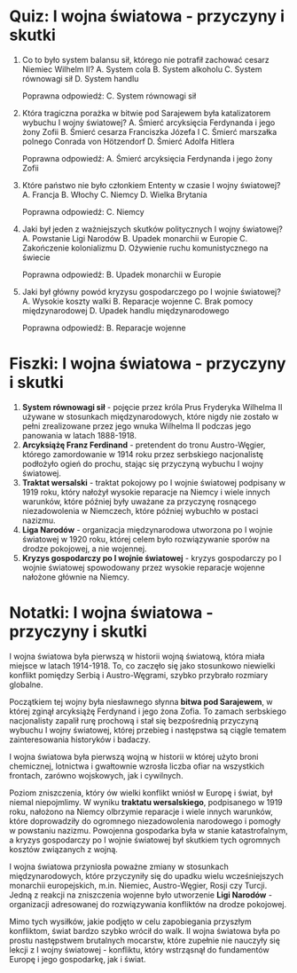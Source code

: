  # Quiz: I wojna światowa - przyczyny i skutki

1. Co to było system balansu sił, którego nie potrafił zachować cesarz Niemiec Wilhelm II?
   A. System cola
   B. System alkoholu
   C. System równowagi sił
   D. System handlu

   Poprawna odpowiedź: C. System równowagi sił

2. Która tragiczna porażka w bitwie pod Sarajewem była katalizatorem wybuchu I wojny światowej?
   A. Śmierć arcyksięcia Ferdynanda i jego żony Zofii
   B. Śmierć cesarza Franciszka Józefa I
   C. Śmierć marszałka polnego Conrada von Hötzendorf
   D. Śmierć Adolfa Hitlera

   Poprawna odpowiedź: A. Śmierć arcyksięcia Ferdynanda i jego żony Zofii

3. Które państwo nie było członkiem Ententy w czasie I wojny światowej?
   A. Francja
   B. Włochy
   C. Niemcy
   D. Wielka Brytania

   Poprawna odpowiedź: C. Niemcy

4. Jaki był jeden z ważniejszych skutków politycznych I wojny światowej?
   A. Powstanie Ligi Narodów
   B. Upadek monarchii w Europie
   C. Zakończenie kolonializmu
   D. Ożywienie ruchu komunistycznego na świecie

   Poprawna odpowiedź: B. Upadek monarchii w Europie

5. Jaki był główny powód kryzysu gospodarczego po I wojnie światowej?
   A. Wysokie koszty walki
   B. Reparacje wojenne
   C. Brak pomocy międzynarodowej
   D. Upadek handlu międzynarodowego

   Poprawna odpowiedź: B. Reparacje wojenne

# Fiszki: I wojna światowa - przyczyny i skutki

1. **System równowagi sił** - pojęcie przez króla Prus Fryderyka Wilhelma II używane w stosunkach międzynarodowych, które nigdy nie zostało w pełni zrealizowane przez jego wnuka Wilhelma II podczas jego panowania w latach 1888-1918.
2. **Arcyksiążę Franz Ferdinand** - pretendent do tronu Austro-Węgier, którego zamordowanie w 1914 roku przez serbskiego nacjonalistę podłożyło ogień do prochu, stając się przyczyną wybuchu I wojny światowej.
3. **Traktat wersalski** - traktat pokojowy po I wojnie światowej podpisany w 1919 roku, który nałożył wysokie reparacje na Niemcy i wiele innych warunków, które później były uważane za przyczynę rosnącego niezadowolenia w Niemczech, które później wybuchło w postaci nazizmu.
4. **Liga Narodów** - organizacja międzynarodowa utworzona po I wojnie światowej w 1920 roku, której celem było rozwiązywanie sporów na drodze pokojowej, a nie wojennej.
5. **Kryzys gospodarczy po I wojnie światowej** - kryzys gospodarczy po I wojnie światowej spowodowany przez wysokie reparacje wojenne nałożone głównie na Niemcy.

# Notatki: I wojna światowa - przyczyny i skutki

I wojna światowa była pierwszą w historii wojną światową, która miała miejsce w latach 1914-1918. To, co zaczęło się jako stosunkowo niewielki konflikt pomiędzy Serbią i Austro-Węgrami, szybko przybrało rozmiary globalne.

Początkiem tej wojny była niesławnego słynna **bitwa pod Sarajewem**, w której zginął arcyksiążę Ferdynand i jego żona Zofia. To zamach serbskiego nacjonalisty zapalił rurę prochową i stał się bezpośrednią przyczyną wybuchu I wojny światowej, której przebieg i następstwa są ciągle tematem zainteresowania historyków i badaczy.

I wojna światowa była pierwszą wojną w historii w której użyto broni chemicznej, lotnictwa i gwałtownie wzrosła liczba ofiar na wszystkich frontach, zarówno wojskowych, jak i cywilnych.

Poziom zniszczenia, który ów wielki konflikt wniósł w Europę i świat, był niemal niepojmlimy. W wyniku **traktatu wersalskiego**, podpisanego w 1919 roku, nałożono na Niemcy olbrzymie reparacje i wiele innych warunków, które doprowadziły do ogromnego niezadowolenia narodowego i pomogły w powstaniu nazizmu. Powojenna gospodarka była w stanie katastrofalnym, a kryzys gospodarczy po I wojnie światowej był skutkiem tych ogromnych kosztów związanych z wojną.

I wojna światowa przyniosła poważne zmiany w stosunkach międzynarodowych, które przyczyniły się do upadku wielu wcześniejszych monarchii europejskich, m.in. Niemiec, Austro-Węgier, Rosji czy Turcji. Jedną z reakcji na zniszczenia wojenne było utworzenie **Ligi Narodów** - organizacji adresowanej do rozwiązywania konfliktów na drodze pokojowej.

Mimo tych wysiłków, jakie podjęto w celu zapobiegania przyszłym konfliktom, świat bardzo szybko wrócił do walk. II wojna światowa była po prostu następstwem brutalnych mocarstw, które zupełnie nie nauczyły się lekcji z I wojny światowej - konfliktu, który wstrząsnął do fundamentów Europę i jego gospodarkę, jak i świat.